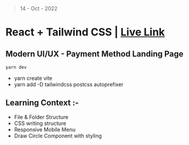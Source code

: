 > 14 - Oct - 2022

# React + Tailwind CSS | [Live Link](https://payment-lp.netlify.app)

## Modern UI/UX - Payment Method Landing Page 

```
yarn dev
```

* yarn create vite
* yarn add -D tailwindcss postcss autoprefixer

## Learning Context :-
* File & Folder Structure
* CSS writing structure
* Responsive Mobile Menu
* Draw Circle Component with styling


<!-- https://youtu.be/_oO4Qi5aVZs -->

<!-- https://github.com/adrianhajdin/project_hoobank -->

<!-- https://app.netlify.com/sites/payment-lp/deploys -->